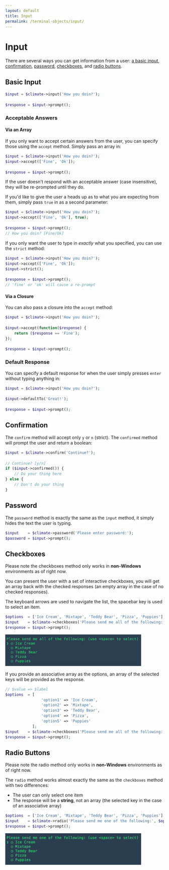 ```yaml
---
layout: default
title: Input
permalink: /terminal-objects/input/
---
```


Input
==============

There are several ways you can get information from a user: [a basic input](#basic-input), [confirmation](#confirmation), [password](#password), [checkboxes](#checkboxes), and [radio buttons](#radio-buttons).

## Basic Input

~~~php
$input = $climate->input('How you doin?');

$response = $input->prompt();
~~~

### Acceptable Answers

#### Via an Array

If you only want to accept certain answers from the user, you can specify those using the `accept` method. Simply pass an array in:

~~~php
$input = $climate->input('How you doin?');
$input->accept(['Fine', 'Ok']);

$response = $input->prompt();
~~~

If the user doesn't respond with an acceptable answer (case insensitive), they will be re-prompted until they do.

If you'd like to give the user a heads up as to what you are expecting from them, simply pass `true` in as a second parameter:

~~~php
$input = $climate->input('How you doin?');
$input->accept(['Fine', 'Ok'], true);

$response = $input->prompt();
// How you doin? [Fine/Ok]
~~~

If you only want the user to type in *exactly* what you specified, you can use the `strict` method:

~~~php
$input = $climate->input('How you doin?');
$input->accept(['Fine', 'Ok']);
$input->strict();

$response = $input->prompt();
// 'fine' or 'ok' will cause a re-prompt
~~~

#### Via a Closure

You can also pass a closure into the `accept` method:

~~~php
$input = $climate->input('How you doin?');

$input->accept(function($response) {
    return ($response == 'Fine');
});

$response = $input->prompt();
~~~

### Default Response

You can specify a default response for when the user simply presses `enter` without typing anything in:

~~~php
$input = $climate->input('How you doin?');

$input->defaultTo('Great!');

$response = $input->prompt();
~~~

## Confirmation

The `confirm` method will accept only `y` or `n` (strict). The `confirmed` method will prompt the user and return a boolean:

~~~php
$input = $climate->confirm('Continue?');

// Continue? [y/n]
if ($input->confirmed()) {
    // Do your thing here
} else {
    // Don't do your thing
}
~~~

## Password

The `password` method is exactly the same as the `input` method, it simply hides the text the user is typing.

~~~php
$input    = $climate->password('Please enter password:');
$password = $input->prompt();
~~~

## Checkboxes

<p class="message-notice">Please note the checkboxes method only works in <strong>non-Windows</strong> environments as of right now.</p>

You can present the user with a set of interactive checkboxes, you will get an array back with the checked responses (an empty array in the case of no checked responses).

The keyboard arrows are used to navigate the list, the spacebar key is used to select an item.

~~~php
$options  = ['Ice Cream', 'Mixtape', 'Teddy Bear', 'Pizza', 'Puppies'];
$input    = $climate->checkboxes('Please send me all of the following:', $options);
$response = $input->prompt();
~~~

<img alt="Example of Checkboxes" src="/img/checkboxes-example.gif" style="max-width:100%" />

If you provide an associative array as the options, an array of the selected keys will be provided as the response.

~~~php
// $value => $label
$options  = [
                'option1' => 'Ice Cream',
                'option2' => 'Mixtape',
                'option3' => 'Teddy Bear',
                'option4' => 'Pizza',
                'option5' => 'Puppies'
            ];
$input    = $climate->checkboxes('Please send me all of the following:', $options);
$response = $input->prompt();
~~~

## Radio Buttons

<p class="message-notice">Please note the radio method only works in <strong>non-Windows</strong> environments as of right now.</p>

The `radio` method works almost exactly the same as the `checkboxes` method with two differences:

- The user can only select one item
- The response will be a **string**, not an array (the selected key in the case of an associative array)

~~~php
$options  = ['Ice Cream', 'Mixtape', 'Teddy Bear', 'Pizza', 'Puppies'];
$input    = $climate->radio('Please send me one of the following:', $options);
$response = $input->prompt();
~~~

<img alt="Example of Radio Buttons" src="/img/radio-example.gif" style="max-width:100%" />
